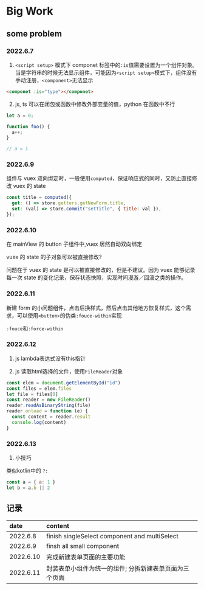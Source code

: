 # Big Work

## some problem

### 2022.6.7

1. `<script setup>` 模式下 componet 标签中的`:is`值需要设置为一个组件对象。当是字符串的时候无法显示组件，可能因为`<script setup>`模式下，组件没有手动注册，`<component>`无法显示

```html
<componet :is="type"></componet>
```

2. js, ts 可以在闭包或函数中修改外部变量的值，python 在函数中不行

```js
let a = 0;

function foo() {
  a++;
}

// a = 1
```

### 2022.6.9

组件与 vuex 双向绑定时，一般使用`computed`，保证响应式的同时，又防止直接修改 vuex 的 state

```js
const title = computed({
  get: () => store.getters.getNewForm.title,
  set: (val) => store.commit("setTitle", { title: val }),
});
```

### 2022.6.10

在 mainView 的 button 子组件中,vuex 居然自动双向绑定

vuex 的 state 的子对象可以被直接修改?

问题在于 vuex 的 state 是可以被直接修改的，但是不建议。因为 vuex 能够记录每一次 state 的变化记录，保存状态快照，实现时间漫游／回滚之类的操作。

### 2022.6.11

新建 form 的小问题组件，点击后换样式，然后点击其他地方恢复样式，这个需求，可以使用`<button>`的伪类`:fouce-within`实现

`:fouce`和`:force-within`

### 2022.6.12

1. js lambda表达式没有this指针

2. js 读取html选择的文件，使用`FileReader`对象

```js
const elem = document.getElementById("id")
const files = elem.files
let file = files[0]
const reader = new FileReader()
reader.readAsBinaryString(file)
reader.onload = function (e) {
  const content = reader.result
  console.log(content)
}
```

### 2022.6.13

1. 小技巧

类似kotlin中的 `?:`

```js
const a = { a: 1 }
let b = a.b || 2
```

## 记录

| date      | content                                                |
| :-------- | :----------------------------------------------------- |
| 2022.6.8  | finish singleSelect component and multiSelect          |
| 2022.6.9  | finsh all small component                              |
| 2022.6.10 | 完成新建表单页面的主要功能                             |
| 2022.6.11 | 封装表单小组件为统一的组件; 分拆新建表单页面为三个页面 |
